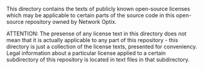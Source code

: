 This directory contains the texts of publicly known open-source licenses which may be applicable
to certain parts of the source code in this open-source repository owned by Network Optix.

ATTENTION: The presense of any license text in this directory does not mean that it is actually
applicable to any part of this repository - this directory is just a collection of the license
texts, presented for conveniency. Legal information about a particular license applied to a
certain subdirectory of this repository is located in text files in that subdirectory.
